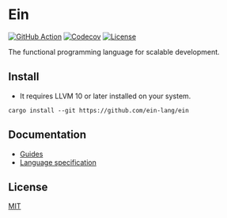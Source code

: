 # Ein

[![GitHub Action](https://img.shields.io/github/workflow/status/ein-lang/ein/test?style=flat-square)](https://github.com/ein-lang/ein/actions)
[![Codecov](https://img.shields.io/codecov/c/github/ein-lang/ein.svg?style=flat-square)](https://codecov.io/gh/ein-lang/ein)
[![License](https://img.shields.io/github/license/ein-lang/ein.svg?style=flat-square)](LICENSE)

The functional programming language for scalable development.

## Install

- It requires LLVM 10 or later installed on your system.

```
cargo install --git https://github.com/ein-lang/ein
```

## Documentation

- [Guides](doc/guides.md)
- [Language specification](doc/language_specification.md)

## License

[MIT](LICENSE)
